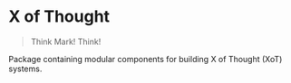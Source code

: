 # X of Thought

> Think Mark! Think!

Package containing modular components for building X of Thought (XoT) systems.
